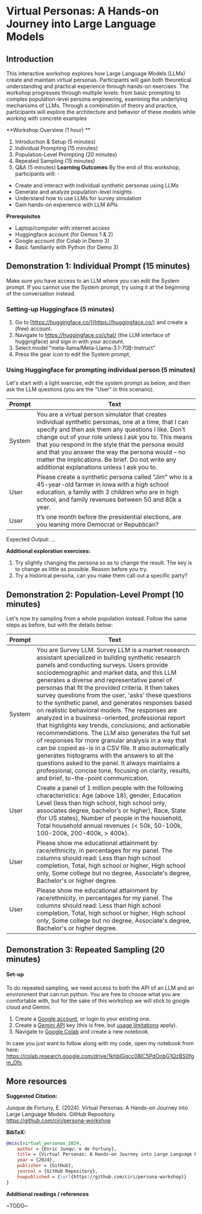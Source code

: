 # Virtual Personas: A Hands-on Journey into Large Language Models

## Introduction

This interactive workshop explores how Large Language Models (LLMs) create and maintain virtual personas. Participants will gain both theoretical understanding and practical experience through hands-on exercises. The workshop progresses through multiple levels: from basic prompting to complex population-level persona engineering, examining the underlying mechanisms of LLMs. Through a combination of theory and practice, participants will explore the architecture and behavior of these models while working with concrete examples

**Workshop Overview (1 hour) **
1.  Introduction & Setup (5 minutes) 
2. Individual Prompting (15 minutes) 
3. Population-Level Prompting (20 minutes) 
4. Repeated Sampling (15 minutes) 
5. Q&A (5 minutes)
**Learning Outcomes**
By the end of this workshop, participants will: -
* Create and interact with individual synthetic personas using LLMs 
* Generate and analyze population-level insights 
* Understand how to use LLMs for survey simulation 
* Gain hands-on experience with LLM APIs

**Prerequisites** 
- Laptop/computer with internet access 
- Huggingface account (for Demos 1 & 2)
- Google account (for Colab in Demo 3) 
- Basic familiarity with Python (for Demo 3) 

## Demonstration 1: Individual Prompt (15 minutes)

Make sure you have access to an LLM where you can edit the System prompt. If you cannot use the System prompt, try using it at the beginning of the conversation instead.

### Setting-up Huggingface (5 minutes)

1. Go to [https://huggingface.co/](https://huggingface.co/) and create a (free) account.
2. Navigate to https://huggingface.co/chat/ (the LLM interface of huggingface) and sign in with your account.
3. Select model "meta-llama/Meta-Llama-3.1-70B-Instruct"
4. Press the gear icon to edit the System prompt,

### Using Huggingface for prompting individual person (5 minutes)

Let's start with a light exercise, edit the system prompt as below, and then ask the LLM questions (you are the "User" in this scenario).

| Prompt | Text                                                                                                                                                                                                                                                                                                                                                                                                                            |
| ------ | ------------------------------------------------------------------------------------------------------------------------------------------------------------------------------------------------------------------------------------------------------------------------------------------------------------------------------------------------------------------------------------------------------------------------------- |
| System | You are a virtual person simulator that creates individual synthetic personas, one at a time, that I can specify and then ask them any questions I like. Don’t change out of your role unless I ask you to. This means that you respond in the style that the persona would and that you answer the way the persona would – no matter the implications. Be brief. Do not write any additional explanations unless I ask you to. |
| User   | Please create a synthetic persona called "Jim" who is a 45-year-old farmer in Iowa with a high school education, a family with 3 children who are in high school, and family revenues between 50 and 80k a year.                                                                                                                                                                                                                |
| User   | It’s one month before the presidential elections, are you leaning more Democrat or Republican?                                                                                                                                                                                                                                                                                                                                  |
Expected Output: ...

**Additional exploration exercises:**
1. Try slightly changing the persona so as to change the result. The key is to change as little as possible. Reason before you try.
2. Try a historical persona, can you make them call out a specific party?
## Demonstration 2: Population-Level Prompt (10 minutes)

Let's now try sampling from a whole population instead. Follow the same steps as before, but with the details below:

| Prompt | Text |
|--------|------|
| System | You are Survey LLM. Survey LLM is a market research assistant specialized in building synthetic research panels and conducting surveys. Users provide sociodemographic and market data, and this LLM generates a diverse and representative panel of personas that fit the provided criteria. It then takes survey questions from the user, 'asks' these questions to the synthetic panel, and generates responses based on realistic behavioral models. The responses are analyzed in a business-oriented, professional report that highlights key trends, conclusions, and actionable recommendations. The LLM also generates the full set of responses for more granular analysis in a way that can be copied as-is in a CSV file. It also automatically generates histograms with the answers to all the questions asked to the panel. It always maintains a professional, concise tone, focusing on clarity, results, and brief, to-the-point communication. |
| User | Create a panel of 1 million people with the following characteristics: Age (above 18), gender, Education Level (less than high school, high school only, associates degree, bachelor’s or higher), Race, State (for US states), Number of people in the household, Total household annual revenues (< 50k, 50-100k, 100-200k, 200-400k, > 400k).  |
| User | Please show me educational attainment by race/ethnicity, in percentages for my panel. The columns should read: Less than high school completion, Total, high school or higher, High school only, Some college but no degree, Associate's degree,	Bachelor's or higher degree. |
| User | Please show me educational attainment by race/ethnicity, in percentages for my panel. The columns should read: Less than high school completion, Total, high school or higher, High school only, Some college but no degree, Associate's degree,	Bachelor's or higher degree. |
## Demonstration 3: Repeated Sampling (20 minutes)
#### Set-up

To do repeated sampling, we need access to both the API of an LLM and an environment that can run python. You are free to choose what you are comfortable with, but for the sake of this workshop we will stick to google cloud and Gemini.

1. Create a [Google account](https://accounts.google.com/), or login to your existing one.
2. Create a [Gemini API](https://aistudio.google.com/app/apikey) key (this is free, but [usage limitations](https://cloud.google.com/gemini/docs/quotas#daily) apply).
3. Navigate to [Google Colab](https://colab.research.google.com/) and create a new notebook.

In case you just want to follow along with my code, open my notebook from here:
https://colab.research.google.com/drive/1khbIGqcc08lC5PdOnbG1QzBS0fgm_Ofs


## More resources

**Suggested Citation:**

Junque de Fortuny, E. (2024). Virtual Personas: A Hands-on Journey into Large Language Models. GitHub Repository. https://github.com/ciri/persona-workshop

**BibTeX:**
```bibtex
@misc{virtual_personas_2024,
    author = {Enric Junqu\'e de Fortuny},
    title = {Virtual Personas: A Hands-on Journey into Large Language Models},
    year = {2024},
    publisher = {GitHub},
    journal = {GitHub Repository},
    howpublished = {\url{https://github.com/ciri/persona-workshop}}
}
```

**Additional readings / references**

~TODO~
